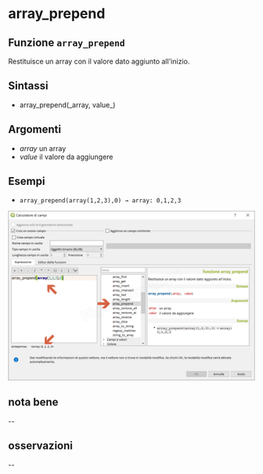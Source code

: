 # array\_prepend

## Funzione `array_prepend`

Restituisce un array con il valore dato aggiunto all'inizio.

## Sintassi

* array_prepend\(\_array, value_\)

## Argomenti

* _array_ un array
* _value_ il valore da aggiungere

## Esempi

* `array_prepend(array(1,2,3),0) → array: 0,1,2,3`

![](../../../.gitbook/assets/array_prepend1%20%281%29.png)

## nota bene

--

## osservazioni

--

